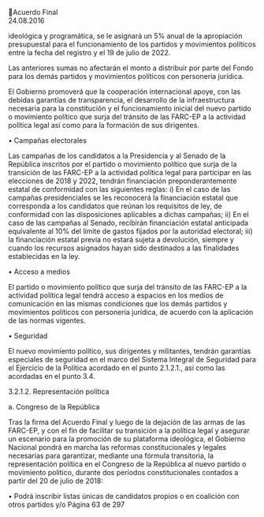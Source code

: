 Acuerdo Final  
24.08.2016  

ideológica  y  programática,  se  le  asignará  un  5%  anual  de  la  apropiación  presupuestal  para  el 
funcionamiento de los partidos y movimientos políticos entre la fecha del registro y el 19 de julio de 2022.   
 
Las anteriores sumas no afectarán el monto a distribuir por parte del Fondo para los demás partidos y 
movimientos políticos con personería jurídica. 
 
El  Gobierno  promoverá  que  la  cooperación  internacional  apoye,  con  las  debidas  garantías  de 
transparencia, el desarrollo de la infraestructura necesaria para la constitución y el funcionamiento inicial 
del nuevo partido o movimiento político que surja del tránsito de las FARC-EP a la actividad política legal 
así como para la formación de sus dirigentes.  
 
• Campañas electorales 
 
Las  campañas  de  los  candidatos  a  la  Presidencia  y  al  Senado  de  la  República  inscritos  por  el  partido  o 
movimiento político que surja de la transición de las FARC-EP a la actividad política legal para participar 
en las elecciones de 2018 y 2022, tendrán financiación preponderantemente estatal de conformidad con 
las siguientes reglas: i) En el caso de las campañas presidenciales se les reconocerá la financiación estatal 
que corresponda a los candidatos que reúnan los requisitos de ley, de conformidad con las disposiciones 
aplicables  a  dichas  campañas;  ii)  En  el  caso  de  las  campañas  al  Senado,  recibirán  financiación  estatal 
anticipada equivalente al 10% del límite de gastos fijados por la autoridad electoral; iii) la financiación 
estatal  previa  no  estará  sujeta  a  devolución,  siempre  y  cuando  los  recursos  asignados  hayan  sido 
destinados a las finalidades establecidas en la ley.   
 
• Acceso a medios 
 
El partido o movimiento político que surja del tránsito de las FARC-EP a la actividad política legal tendrá 
acceso a espacios en los medios de comunicación en las mismas condiciones que los demás partidos y 
movimientos políticos con personería jurídica, de acuerdo con la aplicación de las normas vigentes.  
 
• Seguridad 
 
El nuevo movimiento político, sus dirigentes y militantes, tendrán garantías especiales de seguridad en el 
marco del Sistema Integral de Seguridad para el Ejercicio de la Política acordado en el punto 2.1.2.1., así 
como las acordadas en el punto 3.4.  
 
3.2.1.2. Representación política  
 
a. Congreso de la República 
 
Tras la firma del  Acuerdo Final y luego de la dejación de las armas de las FARC-EP, y con el fin de facilitar 
su transición a la política legal y asegurar un escenario para la promoción de su plataforma ideológica, el 
Gobierno Nacional pondrá en marcha las reformas constitucionales y legales necesarias para garantizar, 
mediante  una  fórmula  transitoria,  la  representación  política  en  el  Congreso  de  la  República  al  nuevo 
partido o movimiento político, durante dos períodos constitucionales contados a partir del 20 de julio de 
2018: 
 
• Podrá  inscribir  listas  únicas  de  candidatos  propios  o  en  coalición  con  otros  partidos  y/o 
Página 63 de 297 
 

